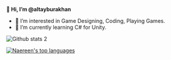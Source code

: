 **👋 Hi, I’m @altayburakhan**
- 👀 I’m interested in Game Designing, Coding, Playing Games.
- 🌱 I’m currently learning C# for Unity.


![Github stats 2](https://github-readme-stats.vercel.app/api?username=altayburakhan&show_icons=true&theme=radical)

[![Naereen's top languages](https://github-readme-stats.vercel.app/api/top-langs/?username=altayburakhan&theme=blue-green)](https://github.com/anuraghazra/github-readme-stats)

